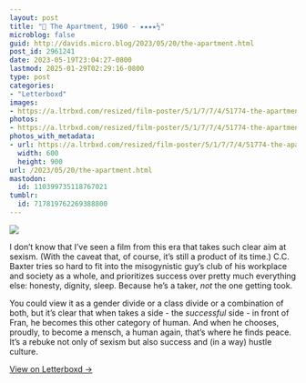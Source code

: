 ```yaml
---
layout: post
title: "🍿 The Apartment, 1960 - ★★★★½"
microblog: false
guid: http://davids.micro.blog/2023/05/20/the-apartment.html
post_id: 2961241
date: 2023-05-19T23:04:27-0800
lastmod: 2025-01-29T02:29:16-0800
type: post
categories:
- "Letterboxd"
images:
- https://a.ltrbxd.com/resized/film-poster/5/1/7/7/4/51774-the-apartment-0-600-0-900-crop.jpg?v=7df6fac704
photos:
- https://a.ltrbxd.com/resized/film-poster/5/1/7/7/4/51774-the-apartment-0-600-0-900-crop.jpg?v=7df6fac704
photos_with_metadata:
- url: https://a.ltrbxd.com/resized/film-poster/5/1/7/7/4/51774-the-apartment-0-600-0-900-crop.jpg?v=7df6fac704
  width: 600
  height: 900
url: /2023/05/20/the-apartment.html
mastodon:
  id: 110399735118767021
tumblr:
  id: 717819762269388800
---
```

 <p><img src="https://a.ltrbxd.com/resized/film-poster/5/1/7/7/4/51774-the-apartment-0-600-0-900-crop.jpg?v=7df6fac704"/></p> <p>I don’t know that I’ve seen a film from this era that takes such clear aim at sexism. (With the caveat that, of course, it’s still a product of its time.) C.C. Baxter tries so hard to fit into the misogynistic guy’s club of his workplace and society as a whole, and prioritizes success over pretty much everything else: honesty, dignity, sleep. Because he’s a taker, <i>not</i> the one getting took.</p><p>You could view it as a gender divide or a class divide or a combination of both, but it’s clear that when takes a side - the <i>successful</i> side - in front of Fran, he becomes this other category of human. And when he chooses, proudly, to become a mensch, a human again, that’s where he finds peace. It’s a rebuke not only of sexism but also success and (in a way) hustle culture.</p> 
<p><a href="https://letterboxd.com/theschlaepfer/film/the-apartment/">View on Letterboxd →</a></p>
